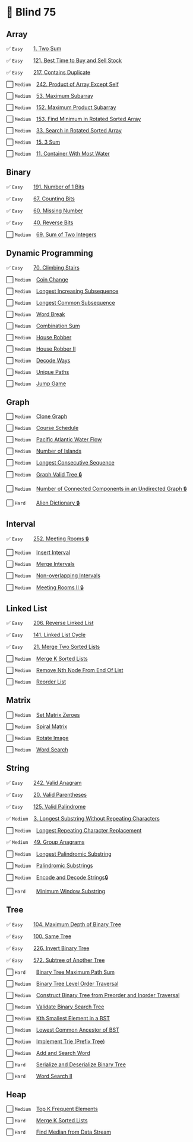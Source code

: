 # 🧠  Blind 75
## Array
✅ `Easy` &ensp;&ensp;&ensp; [1. Two Sum](https://leetcode.com/problems/two-sum/) 

✅ `Easy` &ensp;&ensp;&ensp; [121. Best Time to Buy and Sell Stock](https://leetcode.com/problems/best-time-to-buy-and-sell-stock/) 

✅ `Easy` &ensp;&ensp;&ensp; [217. Contains Duplicate](https://leetcode.com/problems/contains-duplicate/) 

⬜ `Medium` &ensp; [242. Product of Array Except Self](https://leetcode.com/problems/product-of-array-except-self/)

⬜ `Medium` &ensp; [53. Maximum Subarray](https://leetcode.com/problems/maximum-subarray/)

⬜ `Medium` &ensp; [152. Maximum Product Subarray](https://leetcode.com/problems/maximum-product-subarray/)

⬜ `Medium` &ensp; [153. Find Minimum in Rotated Sorted Array](https://leetcode.com/problems/find-minimum-in-rotated-sorted-array/)

⬜ `Medium` &ensp; [33. Search in Rotated Sorted Array](https://leetcode.com/problems/search-in-rotated-sorted-array/)

⬜ `Medium` &ensp; [15. 3 Sum](https://leetcode.com/problems/3sum/)

⬜ `Medium` &ensp; [11. Container With Most Water](https://leetcode.com/problems/container-with-most-water/)

## Binary

✅ `Easy` &ensp;&ensp;&ensp; [191. Number of 1 Bits](https://leetcode.com/problems/number-of-1-bits) 

✅ `Easy` &ensp;&ensp;&ensp; [67. Counting Bits](https://leetcode.com/problems/counting-bits) 

✅ `Easy` &ensp;&ensp;&ensp; [60. Missing Number](https://leetcode.com/problems/missing-number) 

✅ `Easy` &ensp;&ensp;&ensp; [40. Reverse Bits](https://leetcode.com/problems/reverse-bits) 

⬜ `Medium` &ensp; [69. Sum of Two Integers](https://leetcode.com/problems/sum-of-two-integers)

## Dynamic Programming

✅ `Easy` &ensp;&ensp;&ensp; [70. Climbing Stairs](https://leetcode.com/problems/climbing-stairs/) 

⬜ `Medium` &ensp; [Coin Change]()

⬜ `Medium` &ensp; [Longest Increasing Subsequence]() 

⬜ `Medium` &ensp; [Longest Common Subsequence]()

⬜ `Medium` &ensp; [Word Break]()

⬜ `Medium` &ensp; [Combination Sum]()

⬜ `Medium` &ensp; [House Robber]()

⬜ `Medium` &ensp; [House Robber II]()

⬜ `Medium` &ensp; [Decode Ways]()

⬜ `Medium` &ensp; [Unique Paths]()

⬜ `Medium` &ensp; [Jump Game]()

## Graph

⬜ `Medium` &ensp; [Clone Graph]()

⬜ `Medium` &ensp; [Course Schedule]()

⬜ `Medium` &ensp; [Pacific Atlantic Water Flow]()

⬜ `Medium` &ensp; [Number of Islands]()

⬜ `Medium` &ensp; [Longest Consecutive Sequence]()

⬜ `Medium` &ensp; [Graph Valid Tree 🔒](https://www.lintcode.com/problem/178/)

⬜ `Medium` &ensp; [Number of Connected Components in an Undirected Graph 🔒](https://www.lintcode.com/problem/591/)

⬜ `Hard` &ensp;&ensp;&ensp; [Alien Dictionary 🔒](https://www.lintcode.com/problem/892/)

## Interval

✅ `Easy` &ensp;&ensp;&ensp; [252. Meeting Rooms 🔒](https://www.lintcode.com/problem/920/) 

⬜ `Medium` &ensp; [Insert Interval]()

⬜ `Medium` &ensp; [Merge Intervals]()

⬜ `Medium` &ensp; [Non-overlapping Intervals]()

⬜ `Medium` &ensp; [Meeting Rooms II 🔒](https://www.lintcode.com/problem/919/)

## Linked List

✅ `Easy` &ensp;&ensp;&ensp; [206. Reverse Linked List](https://leetcode.com/problems/reverse-linked-list) 

✅ `Easy` &ensp;&ensp;&ensp; [141. Linked List Cycle](https://leetcode.com/problems/linked-list-cycle/) 

✅ `Easy` &ensp;&ensp;&ensp; [21. Merge Two Sorted Lists](https://leetcode.com/problems/merge-two-sorted-lists/) 

⬜ `Medium` &ensp; [Merge K Sorted Lists]()

⬜ `Medium` &ensp; [Remove Nth Node From End Of List]()

⬜ `Medium` &ensp; [Reorder List]()

## Matrix

⬜ `Medium` &ensp; [Set Matrix Zeroes]()

⬜ `Medium` &ensp; [Spiral Matrix]()

⬜ `Medium` &ensp; [Rotate Image]()

⬜ `Medium` &ensp; [Word Search]()

## String

✅ `Easy` &ensp;&ensp;&ensp; [242. Valid Anagram](https://leetcode.com/problems/valid-anagram/) 

✅ `Easy` &ensp;&ensp;&ensp; [20. Valid Parentheses](https://leetcode.com/problems/valid-parentheses/) 

✅ `Easy` &ensp;&ensp;&ensp; [125. Valid Palindrome](https://leetcode.com/problems/valid-palindrome/) 

✅ `Medium` &ensp; [3. Longest Substring Without Repeating Characters](https://leetcode.com/problems/longest-substring-without-repeating-characters/description/)

⬜ `Medium` &ensp; [Longest Repeating Character Replacement]()

✅ `Medium` &ensp; [49. Group Anagrams](https://leetcode.com/problems/group-anagrams/)

⬜ `Medium` &ensp; [Longest Palindromic Substring]()

⬜ `Medium` &ensp; [Palindromic Substrings]()

⬜ `Medium` &ensp; [Encode and Decode Strings🔒](https://www.lintcode.com/problem/659/)

⬜ `Hard` &ensp;&ensp;&ensp; [Minimum Window Substring]()

## Tree

✅ `Easy` &ensp;&ensp;&ensp; [104. Maximum Depth of Binary Tree](https://leetcode.com/problems/maximum-depth-of-binary-tree) 

✅ `Easy` &ensp;&ensp;&ensp; [100. Same Tree](https://leetcode.com/problems/same-tree) 

✅ `Easy` &ensp;&ensp;&ensp; [226. Invert Binary Tree](https://leetcode.com/problems/invert-binary-tree) 

✅ `Easy` &ensp;&ensp;&ensp; [572. Subtree of Another Tree](https://leetcode.com/problems/subtree-of-another-tree) 

⬜ `Hard` &ensp;&ensp;&ensp; [Binary Tree Maximum Path Sum]()

⬜ `Medium` &ensp; [Binary Tree Level Order Traversal]()

⬜ `Medium` &ensp; [Construct Binary Tree from Preorder and Inorder Traversal]()

⬜ `Medium` &ensp; [Validate Binary Search Tree]()

⬜ `Medium` &ensp; [Kth Smallest Element in a BST]()

⬜ `Medium` &ensp; [Lowest Common Ancestor of BST]()

⬜ `Medium` &ensp; [Implement Trie (Prefix Tree)]()

⬜ `Medium` &ensp; [Add and Search Word]()

⬜ `Hard` &ensp;&ensp;&ensp; [Serialize and Deserialize Binary Tree]()

⬜ `Hard` &ensp;&ensp;&ensp; [Word Search II]()

## Heap

⬜ `Medium` &ensp; [Top K Frequent Elements]()

⬜ `Hard` &ensp;&ensp;&ensp; [Merge K Sorted Lists]()

⬜ `Hard` &ensp;&ensp;&ensp; [Find Median from Data Stream]()